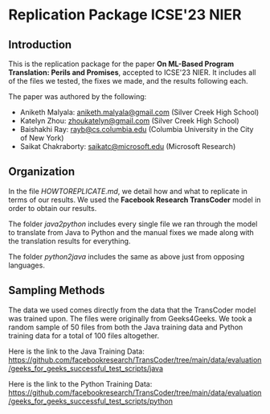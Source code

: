 # Replication Package ICSE'23 NIER
## Introduction
This is the replication package for the paper **On ML-Based Program Translation: Perils and Promises**, accepted to ICSE'23 NIER. It includes all of the files we tested, the fixes we made, and the results following each. 

The paper was authored by the following: 
- Aniketh Malyala: aniketh.malyala@gmail.com (Silver Creek High School)
- Katelyn Zhou: zhoukatelyn@gmail.com (Silver Creek High School)
- Baishakhi Ray: rayb@cs.columbia.edu (Columbia University in the City of New York)
- Saikat Chakraborty: saikatc@microsoft.edu (Microsoft Research)
## Organization
In the file *HOWTOREPLICATE.md*, we detail how and what to replicate in terms of our results. We used the **Facebook Research TransCoder** model in order to obtain our results. 

The folder *java2python* includes every single file we ran through the model to translate from Java to Python and the manual fixes we made along with the translation results for everything. 

The folder *python2java* includes the same as above just from opposing languages. 

## Sampling Methods
The data we used comes directly from the data that the TransCoder model was trained upon. The files were originally from Geeks4Geeks. We took a random sample of 50 files from both the Java training data and Python training data for a total of 100 files altogether. 

Here is the link to the Java Training Data: https://github.com/facebookresearch/TransCoder/tree/main/data/evaluation/geeks_for_geeks_successful_test_scripts/java

Here is the link to the Python Training Data: 
https://github.com/facebookresearch/TransCoder/tree/main/data/evaluation/geeks_for_geeks_successful_test_scripts/python
